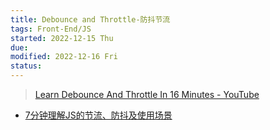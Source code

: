 ```yaml
---
title: Debounce and Throttle-防抖节流
tags: Front-End/JS  
started: 2022-12-15 Thu
due: 
modified: 2022-12-16 Fri
status: 
---
```

>[Learn Debounce And Throttle In 16 Minutes - YouTube](https://www.youtube.com/watch?v=cjIswDCKgu0)

- [7分钟理解JS的节流、防抖及使用场景](https://juejin.cn/post/6844903669389885453 "https://juejin.cn/post/6844903669389885453")